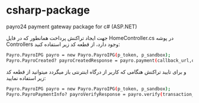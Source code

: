 # csharp-package

payro24 payment gateway package for c# (ASP.NET)

جهت ایجاد تراکنش پرداخت همانطور که در فایل HomeController.cs در پوشه Controllers وجود دارد، از قطعه کد زیر استفاده کنید:

```bash
Payro.PayroIPG payro = new Payro.PayroIPG(p_token, p_sandbox);
Payro.PayroCreated? payroCreatedResponse = payro.payment(callback_url,order_id,amount,name,email,mobile,description);
```

و برای تایید تراکنش هنگامی که کاربر از درگاه اینترنتی باز میگردد میتوانید از قطعه کد زیر استفاده نمایید:

```bash
Payro.PayroIPG payro = new Payro.PayroIPG(p_token, p_sandbox);
Payro.PayroPaymentInfo? payroVerifyResponse = payro.verify(transaction_id, order_id);
```
